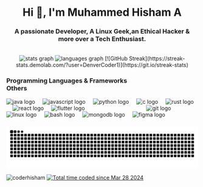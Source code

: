 <h1 align="center">Hi 👋, I'm Muhammed Hisham A</h1>
<h3 align="center">A passionate Developer, A Linux Geek,an Ethical Hacker & more over a Tech Enthusiast.</h3>
<br>

<div align="center">
  <img src="https://github-readme-stats.vercel.app/api?username=coderhisham&hide_title=false&hide_rank=false&show_icons=true&include_all_commits=true&count_private=true&disable_animations=false&theme=dracula&locale=en&hide_border=false&order=1" height="150" alt="stats graph"  />
  <img src="https://github-readme-stats.vercel.app/api/top-langs?username=coderhisham&locale=en&hide_title=false&layout=compact&card_width=320&langs_count=5&theme=dracula&hide_border=false&order=2" height="150" alt="languages graph"  />
  [![GitHub Streak](https://streak-stats.demolab.com/?user=DenverCoder1)](https://git.io/streak-stats)
</div>
<h3>Programming Languages &amp; Frameworks &emsp;&emsp;&emsp;&emsp;&emsp;&emsp;&emsp;&emsp;&emsp;&emsp;Others</h3>
<div align="left">
  <img src="https://cdn.jsdelivr.net/gh/devicons/devicon/icons/java/java-original.svg" height="40" alt="java logo"  />
  <img width="12" />
  <img src="https://cdn.jsdelivr.net/gh/devicons/devicon/icons/javascript/javascript-original.svg" height="40" alt="javascript logo"  />
  <img width="12" />
  <img src="https://cdn.jsdelivr.net/gh/devicons/devicon/icons/python/python-original.svg" height="40" alt="python logo"  />
  <img width="12" />
  <img src="https://cdn.jsdelivr.net/gh/devicons/devicon/icons/c/c-original.svg" height="40" alt="c logo"  />
  <img width="12" />
  <img src="https://cdn.simpleicons.org/rust/ffffff" height="40" alt="rust logo"/>
  <img width="12" />
  <img src="https://cdn.jsdelivr.net/gh/devicons/devicon/icons/react/react-original.svg" height="40" alt="react logo"  />
  <img width="12" />
  <img src="https://cdn.jsdelivr.net/gh/devicons/devicon/icons/flutter/flutter-original.svg" height="40" alt="flutter logo"  /> &emsp;&emsp;&emsp;&emsp;&emsp;&emsp;&emsp;&emsp;&emsp;&emsp;&emsp;
  <img src="https://cdn.jsdelivr.net/gh/devicons/devicon/icons/git/git-original.svg" height="40" alt="git logo"  />
  <img width="12" />
  <img src="https://cdn.jsdelivr.net/gh/devicons/devicon/icons/linux/linux-original.svg" height="40" alt="linux logo"  />
  <img width="12" />
  <img src="https://cdn.jsdelivr.net/gh/devicons/devicon/icons/bash/bash-original.svg" height="40" alt="bash logo"  />
  <img width="12" />
  <img src="https://cdn.jsdelivr.net/gh/devicons/devicon/icons/mongodb/mongodb-original.svg" height="40" alt="mongodb logo"  />
  <img width="12" />
  <img src="https://cdn.jsdelivr.net/gh/devicons/devicon/icons/figma/figma-original.svg" height="40" alt="figma logo"  />
</div>

###
<img src="https://raw.githubusercontent.com/coderhisham/coderhisham/output/snake.svg" alt="Snake animation" />
<p align="left"> <img src="https://komarev.com/ghpvc/?username=coderhisham&label=Profile%20views&color=0e75b6&style=flat" alt="coderhisham" /> <a href="https://wakatime.com/@018e82dc-399b-4b20-a496-79b1527d0a44"><img src="https://wakatime.com/badge/user/018e82dc-399b-4b20-a496-79b1527d0a44.svg" alt="Total time coded since Mar 28 2024" /></a> </p>


